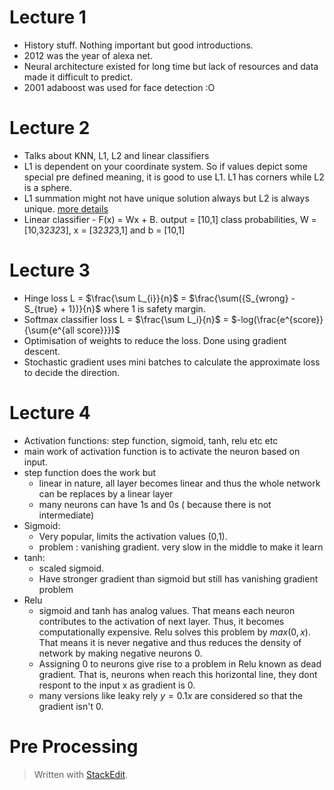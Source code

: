 
# Lecture 1

- History stuff. Nothing important but good introductions.
- 2012 was the year of alexa net. 
- Neural architecture existed for long time but lack of resources and data made it difficult to predict.
- 2001 adaboost was used for face detection :O 

# Lecture 2
- Talks about KNN, L1, L2 and linear classifiers
- L1 is dependent on your coordinate system. So if values depict some special pre defined meaning, it is good to use L1. L1 has corners while L2 is a sphere.
- L1 summation might not have unique solution always but L2 is always unique. [more details](https://stats.stackexchange.com/questions/363144/why-does-the-l2-norm-loss-have-a-unique-solution-and-the-l1-norm-loss-have-possi)
- Linear classifier - F(x) = Wx + B. output = [10,1] class probabilities, W = [10,32*32*3], x = [32*32*3,1] and b = [10,1]


# Lecture 3
- Hinge loss L = $\frac{\sum L_{i}}{n}$ = $\frac{\sum({S_{wrong} - S_{true} + 1})}{n}$ where 1 is safety margin. 
- Softmax classifier loss L = $\frac{\sum L_i}{n}$ = $-log(\frac{e^{score}}{\sum{e^{all score}}})$ 
- Optimisation of weights to reduce the loss. Done using gradient  descent.
- Stochastic gradient uses mini batches to calculate the approximate loss to decide the direction.

# Lecture 4
- Activation functions: step function, sigmoid, tanh, relu etc etc
- main work of activation function is to activate the neuron based on input. 
- step function does the work but 
	- linear in nature, all layer becomes linear and thus the whole network can be replaces by a linear layer
	- many neurons can have 1s and 0s ( because there is not intermediate)
- Sigmoid:
	- Very popular, limits the activation values (0,1).
	- problem : vanishing gradient. very slow in the middle to make it learn
- tanh:
	- scaled sigmoid.
	- Have stronger gradient than sigmoid but still has vanishing gradient problem
- Relu
	- sigmoid and tanh has analog values. That means each neuron contributes to the activation of next layer. Thus, it becomes computationally expensive. Relu solves this problem by $max(0,x)$. That means it is never negative and thus reduces the density of network by making negative neurons 0.
	- Assigning 0 to neurons give rise to a problem in Relu known as dead gradient. That is, neurons when reach this horizontal line, they dont respont to the input x as gradient is 0. 
	- many versions like leaky rely $y = 0.1x$ are considered so that the gradient isn't 0.

# Pre Processing

> Written with [StackEdit](https://stackedit.io/).
<!--stackedit_data:
eyJoaXN0b3J5IjpbLTgyNjQzMTUyNCwxMTY2OTE2MDMxLC03OT
IxMzAxMjMsLTk0ODg2MzE5OCw5Mjg2NzA2NTMsMTMwNTMzNDU3
MSwtNDM4MTg5ODI1LDIzNTk4MDE1NSwyMTAzNjE0Mzg5XX0=
-->